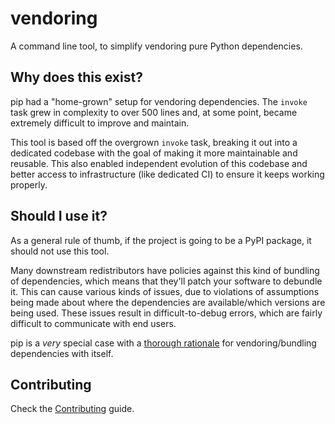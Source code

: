 # vendoring

A command line tool, to simplify vendoring pure Python dependencies.

## Why does this exist?

pip had a "home-grown" setup for vendoring dependencies. The `invoke` task grew in complexity to over 500 lines and, at some point, became extremely difficult to improve and maintain.

This tool is based off the overgrown `invoke` task, breaking it out into a dedicated codebase with the goal of making it more maintainable and reusable. This also enabled independent evolution of this codebase and better access to infrastructure (like dedicated CI) to ensure it keeps working properly.

## Should I use it?

As a general rule of thumb, if the project is going to be a PyPI package, it should not use this tool.

Many downstream redistributors have policies against this kind of bundling of dependencies, which means that they'll patch your software to debundle it. This can cause various kinds of issues, due to violations of assumptions being made about where the dependencies are available/which versions are being used. These issues result in difficult-to-debug errors, which are fairly difficult to communicate with end users.

pip is a *very* special case with a [thorough rationale][rationale] for
vendoring/bundling dependencies with itself.

[rationale]: https://pip.pypa.io/en/latest/development/vendoring-policy/#rationale

## Contributing

Check the [Contributing](CONTRIBUTING.md) guide.
